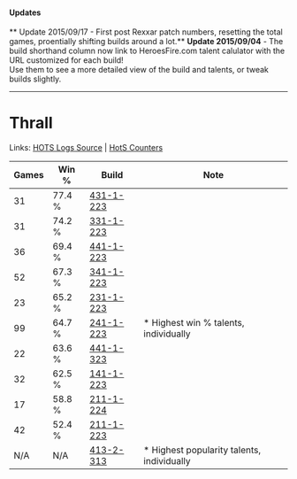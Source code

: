 #### Updates
** Update 2015/09/17 - First post Rexxar patch numbers, resetting the total games, proentially shifting builds around a lot.**
**Update 2015/09/04** - The build shorthand column now link to HeroesFire.com talent calulator with the URL customized for each build!  
Use them to see a more detailed view of the build and talents, or tweak builds slightly.

***

# Thrall

Links: [HOTS Logs Source](https://www.hotslogs.com/Sitewide/HeroDetails?Hero=Thrall) | [HotS Counters](http://hotscounters.com/#/hero/Thrall)

Games  | Win %  | Build     | Note
-----  | -----  | -----     | ----
31     | 77.4 % | [431-1-223](http://www.heroesfire.com/hots/talent-calculator/thrall#sbyt) | 
31     | 74.2 % | [331-1-223](http://www.heroesfire.com/hots/talent-calculator/thrall#onpt) | 
36     | 69.4 % | [441-1-223](http://www.heroesfire.com/hots/talent-calculator/thrall#s-NN) | 
52     | 67.3 % | [341-1-223](http://www.heroesfire.com/hots/talent-calculator/thrall#pAEN) | 
23     | 65.2 % | [231-1-223](http://www.heroesfire.com/hots/talent-calculator/thrall#kzgt) | 
99     | 64.7 % | [241-1-223](http://www.heroesfire.com/hots/talent-calculator/thrall#lM5N) | * Highest win % talents, individually
22     | 63.6 % | [441-1-323](http://www.heroesfire.com/hots/talent-calculator/thrall#s-Ox) | 
32     | 62.5 % | [141-1-223](http://www.heroesfire.com/hots/talent-calculator/thrall#hXyN) | 
17     | 58.8 % | [211-1-224](http://www.heroesfire.com/hots/talent-calculator/thrall#kCru) | 
42     | 52.4 % | [211-1-223](http://www.heroesfire.com/hots/talent-calculator/thrall#kCrt) | 
N/A    | N/A    | [413-2-313](http://www.heroesfire.com/hots/talent-calculator/thrall#rwHP) | * Highest popularity talents, individually
